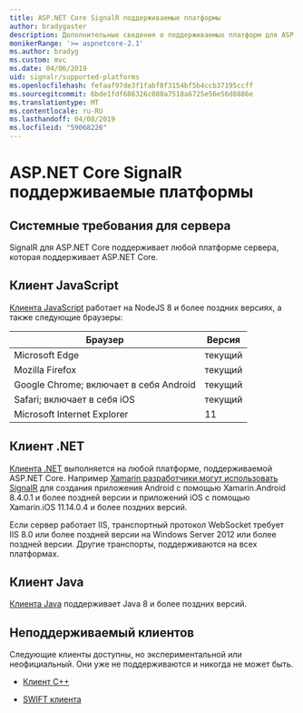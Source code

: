 ```yaml
---
title: ASP.NET Core SignalR поддерживаемые платформы
author: bradygaster
description: Дополнительные сведения о поддерживаемых платформ для ASP.NET Core SignalR.
monikerRange: '>= aspnetcore-2.1'
ms.author: bradyg
ms.custom: mvc
ms.date: 04/06/2019
uid: signalr/supported-platforms
ms.openlocfilehash: fefaaf97de3f1fabf8f3154bf5b4ccb37195ccff
ms.sourcegitcommit: 6bde1fdf686326c080a7518a6725e56e56d8886e
ms.translationtype: MT
ms.contentlocale: ru-RU
ms.lasthandoff: 04/08/2019
ms.locfileid: "59068226"
---
```

# <a name="aspnet-core-signalr-supported-platforms"></a>ASP.NET Core SignalR поддерживаемые платформы

## <a name="server-system-requirements"></a>Системные требования для сервера

SignalR для ASP.NET Core поддерживает любой платформе сервера, которая поддерживает ASP.NET Core.

## <a name="javascript-client"></a>Клиент JavaScript

[Клиента JavaScript](https://www.npmjs.com/package/@aspnet/signalr) работает на NodeJS 8 и более поздних версиях, а также следующие браузеры:

| Браузер                         | Версия |
| ------------------------------- | ------- |
| Microsoft Edge                  | текущий |
| Mozilla Firefox                 | текущий |
| Google Chrome; включает в себя Android | текущий |
| Safari; включает в себя iOS            | текущий |
| Microsoft Internet Explorer     | 11      |
 
## <a name="net-client"></a>Клиент .NET

[Клиента .NET](https://www.nuget.org/packages/Microsoft.AspNetCore.SignalR/) выполняется на любой платформе, поддерживаемой ASP.NET Core. Например [Xamarin разработчики могут использовать SignalR](https://github.com/aspnet/Announcements/issues/305) для создания приложения Android с помощью Xamarin.Android 8.4.0.1 и более поздней версии и приложений iOS с помощью Xamarin.iOS 11.14.0.4 и более поздних версий.

Если сервер работает IIS, транспортный протокол WebSocket требует IIS 8.0 или более поздней версии на Windows Server 2012 или более поздней версии. Другие транспорты, поддерживаются на всех платформах.

## <a name="java-client"></a>Клиент Java

[Клиента Java](https://search.maven.org/artifact/com.microsoft.aspnet/signalr) поддерживает Java 8 и более поздних версий.

## <a name="unsupported-clients"></a>Неподдерживаемый клиентов

Следующие клиенты доступны, но экспериментальной или неофициальный. Они уже не поддерживаются и никогда не может быть.

* [Клиент C++](https://github.com/aspnet/SignalR/tree/master/clients/cpp)

* [SWIFT клиента](https://github.com/moozzyk/SignalR-Client-Swift)

